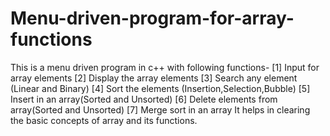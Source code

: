 # Menu-driven-program-for-array-functions

This is a menu driven program in c++ with following functions-
 [1] Input for array elements
 [2] Display the array elements
 [3] Search any element (Linear and Binary)
 [4] Sort the elements (Insertion,Selection,Bubble)
 [5] Insert in an array(Sorted and Unsorted)
 [6] Delete elements from array(Sorted and Unsorted)
 [7] Merge sort in an array
 It helps in clearing the basic concepts of array and its functions.
